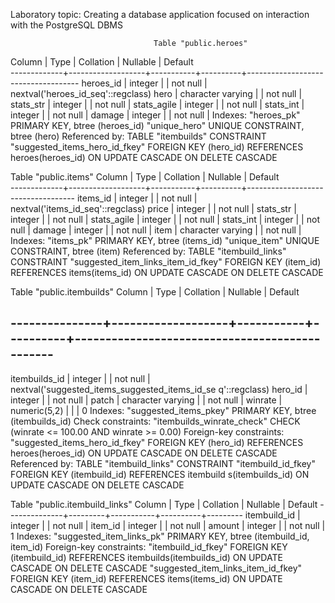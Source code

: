 Laboratory topic: Creating a database application focused on interaction with the PostgreSQL DBMS

                                    Table "public.heroes"
   Column    |       Type        | Collation | Nullable |              Default               
-------------+-------------------+-----------+----------+------------------------------------
 heroes_id   | integer           |           | not null | nextval('heroes_id_seq'::regclass)
 hero        | character varying |           | not null | 
 stats_str   | integer           |           | not null | 
 stats_agile | integer           |           | not null | 
 stats_int   | integer           |           | not null | 
 damage      | integer           |           | not null | 
Indexes:
    "heroes_pk" PRIMARY KEY, btree (heroes_id)
    "unique_hero" UNIQUE CONSTRAINT, btree (hero)
Referenced by:
    TABLE "itembuilds" CONSTRAINT "suggested_items_hero_id_fkey" FOREIGN KEY (hero_id) REFERENCES heroes(heroes_id) ON UPDATE CASCADE ON DELETE CASCADE


Table "public.items"
   Column    |       Type        | Collation | Nullable |              Default              
-------------+-------------------+-----------+----------+-----------------------------------
 items_id    | integer           |           | not null | nextval('items_id_seq'::regclass)
 price       | integer           |           | not null | 
 stats_str   | integer           |           | not null | 
 stats_agile | integer           |           | not null | 
 stats_int   | integer           |           | not null | 
 damage      | integer           |           | not null | 
 item        | character varying |           | not null | 
Indexes:
    "items_pk" PRIMARY KEY, btree (items_id)
    "unique_item" UNIQUE CONSTRAINT, btree (item)
Referenced by:
    TABLE "itembuild_links" CONSTRAINT "suggested_item_links_item_id_fkey" FOREIGN KEY (item_id) REFERENCES items(items_id) ON UPDATE CASCADE ON DELETE CASCADE


Table "public.itembuilds"
    Column     |       Type        | Collation | Nullable |                           Default             
              
---------------+-------------------+-----------+----------+-----------------------------------------------
--------------
 itembuilds_id | integer           |           | not null | nextval('suggested_items_suggested_items_id_se
q'::regclass)
 hero_id       | integer           |           | not null | 
 patch         | character varying |           | not null | 
 winrate       | numeric(5,2)      |           |          | 0
Indexes:
    "suggested_items_pkey" PRIMARY KEY, btree (itembuilds_id)
Check constraints:
    "itembuilds_winrate_check" CHECK (winrate <= 100.00 AND winrate >= 0.00)
Foreign-key constraints:
    "suggested_items_hero_id_fkey" FOREIGN KEY (hero_id) REFERENCES heroes(heroes_id) ON UPDATE CASCADE ON
 DELETE CASCADE
Referenced by:
    TABLE "itembuild_links" CONSTRAINT "itembuild_id_fkey" FOREIGN KEY (itembuild_id) REFERENCES itembuild
s(itembuilds_id) ON UPDATE CASCADE ON DELETE CASCADE


Table "public.itembuild_links"
    Column    |  Type   | Collation | Nullable | Default 
--------------+---------+-----------+----------+---------
 itembuild_id | integer |           | not null | 
 item_id      | integer |           | not null | 
 amount       | integer |           | not null | 1
Indexes:
    "suggested_item_links_pk" PRIMARY KEY, btree (itembuild_id, item_id)
Foreign-key constraints:
    "itembuild_id_fkey" FOREIGN KEY (itembuild_id) REFERENCES itembuilds(itembuilds_id) ON UPDATE CASCADE ON DELETE CASCADE
    "suggested_item_links_item_id_fkey" FOREIGN KEY (item_id) REFERENCES items(items_id) ON UPDATE CASCADE ON DELETE CASCADE
